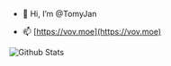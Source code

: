 - 👋 Hi, I’m @TomyJan

- 📫 [https://vov.moe](https://vov.moe)

![Github Stats](https://github-readme-stats.vercel.app/api?username=TomyJan&show_icons=true&theme=dark&count_private=true)
